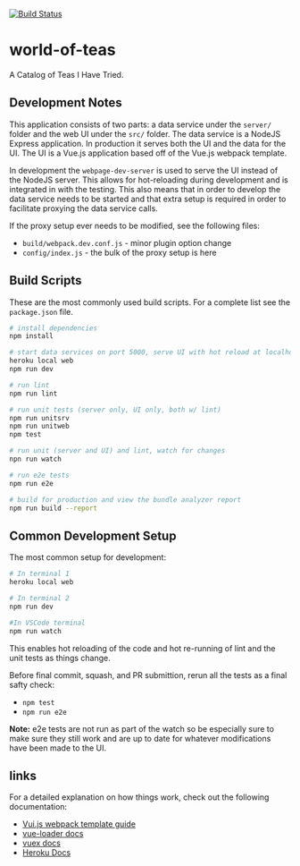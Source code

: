 [![Build Status][travis-badge]][travis-badge-url]

# world-of-teas

A Catalog of Teas I Have Tried.

## Development Notes

This application consists of two parts: a data service under the `server/` folder and the web UI under the `src/` folder. The data service is a NodeJS Express application. In production it serves both the UI and the data for the UI. The UI is a Vue.js application based off of the Vue.js webpack template.

In development the `webpage-dev-server` is used to serve the UI instead of the NodeJS server. This allows for hot-reloading during development and is integrated in with the testing. This also means that in order to develop the data service needs to be started and that extra setup is required in order to facilitate proxying the data service calls.

If the proxy setup ever needs to be modified, see the following files:

- `build/webpack.dev.conf.js` - minor plugin option change
- `config/index.js` - the bulk of the proxy setup is here


## Build Scripts

These are the most commonly used build scripts. For a complete list see the `package.json` file.

``` bash
# install dependencies
npm install

# start data services on port 5000, serve UI with hot reload at localhost:8080
heroku local web
npm run dev

# run lint
npm run lint

# run unit tests (server only, UI only, both w/ lint)
npm run unitsrv
npm run unitweb
npm test

# run unit (server and UI) and lint, watch for changes
npn run watch

# run e2e tests
npm run e2e

# build for production and view the bundle analyzer report
npm run build --report
```

## Common Development Setup

The most common setup for development:

```bash
# In terminal 1
heroku local web

# In terminal 2
npm run dev

#In VSCode terminal
npm run watch
```

This enables hot reloading of the code and hot re-running of lint and the unit tests as things change.

Before final commit, squash, and PR submittion, rerun all the tests as a final safty check:

- `npm test`
- `npm run e2e`

**Note:** e2e tests are not run as part of the watch so be especially sure to make sure they still work and are up to date for whatever modifications have been made to the UI.

## links

For a detailed explanation on how things work, check out the following documentation:

- [Vui.js webpack template guide](http://vuejs-templates.github.io/webpack/)
- [vue-loader docs](http://vuejs.github.io/vue-loader)
- [vuex docs](https://vuex.vuejs.org/en/)
- [Heroku Docs](https://devcenter.heroku.com/categories/nodejs)


[travis-badge]: https://travis-ci.org/kensodemann/world-of-teas.svg?branch=master
[travis-badge-url]: https://travis-ci.org/kensodemann/world-of-teas
